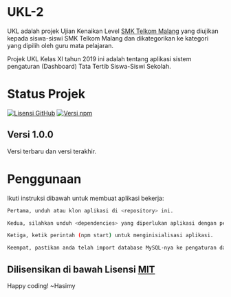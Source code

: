 # UKL-2

UKL adalah projek Ujian Kenaikan Level [SMK Telkom Malang](https://smktelkom-mlg.sch.id/) yang diujikan kepada siswa-siswi SMK Telkom Malang dan dikategorikan ke kategori yang dipilih oleh guru mata pelajaran.

Projek UKL Kelas XI tahun 2019 ini adalah tentang aplikasi sistem pengaturan (Dashboard) Tata Tertib Siswa-Siswi Sekolah.

# Status Projek

[![Lisensi GitHub](https://img.shields.io/badge/License-MIT-yellow.svg)](https://raw.githubusercontent.com/hasimy-as/UKL-2/master/LICENSE)
[![Versi npm](https://img.shields.io/npm/v/npm.svg)](https://www.npmjs.com/)


## Versi 1.0.0

Versi terbaru dan versi terakhir.

# Penggunaan

Ikuti instruksi dibawah untuk membuat aplikasi bekerja:

```sh
Pertama, unduh atau klon aplikasi di <repository> ini.

Kedua, silahkan unduh <dependencies> yang diperlukan aplikasi dengan perintah (npm install --save) di CLI anda.

Ketiga, ketik perintah (npm start) untuk menginisialisasi aplikasi.

Keempat, pastikan anda telah import database MySQL-nya ke pengaturan database MySQL anda.

```

## Dilisensikan di bawah Lisensi [MIT](https://raw.githubusercontent.com/hasimy-as/UKL-2/master/LICENSE)

Happy coding!
~Hasimy
